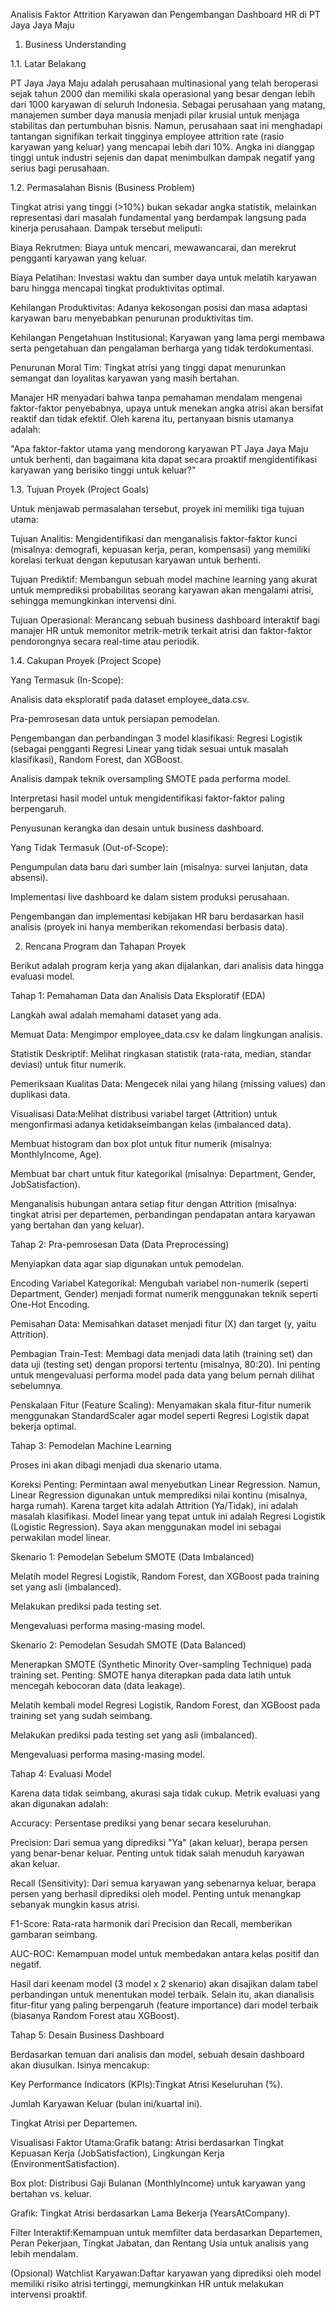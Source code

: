 Analisis Faktor Attrition Karyawan dan Pengembangan Dashboard HR di PT Jaya Jaya Maju

1. Business Understanding

1.1. Latar Belakang

PT Jaya Jaya Maju adalah perusahaan multinasional yang telah beroperasi sejak tahun 2000 dan memiliki skala operasional yang besar dengan lebih dari 1000 karyawan di seluruh Indonesia. Sebagai perusahaan yang matang, manajemen sumber daya manusia menjadi pilar krusial untuk menjaga stabilitas dan pertumbuhan bisnis. Namun, perusahaan saat ini menghadapi tantangan signifikan terkait tingginya employee attrition rate (rasio karyawan yang keluar) yang mencapai lebih dari 10%. Angka ini dianggap tinggi untuk industri sejenis dan dapat menimbulkan dampak negatif yang serius bagi perusahaan.



1.2. Permasalahan Bisnis (Business Problem)

Tingkat atrisi yang tinggi (>10%) bukan sekadar angka statistik, melainkan representasi dari masalah fundamental yang berdampak langsung pada kinerja perusahaan. Dampak tersebut meliputi:



Biaya Rekrutmen: Biaya untuk mencari, mewawancarai, dan merekrut pengganti karyawan yang keluar.

Biaya Pelatihan: Investasi waktu dan sumber daya untuk melatih karyawan baru hingga mencapai tingkat produktivitas optimal.

Kehilangan Produktivitas: Adanya kekosongan posisi dan masa adaptasi karyawan baru menyebabkan penurunan produktivitas tim.

Kehilangan Pengetahuan Institusional: Karyawan yang lama pergi membawa serta pengetahuan dan pengalaman berharga yang tidak terdokumentasi.

Penurunan Moral Tim: Tingkat atrisi yang tinggi dapat menurunkan semangat dan loyalitas karyawan yang masih bertahan.

Manajer HR menyadari bahwa tanpa pemahaman mendalam mengenai faktor-faktor penyebabnya, upaya untuk menekan angka atrisi akan bersifat reaktif dan tidak efektif. Oleh karena itu, pertanyaan bisnis utamanya adalah:



"Apa faktor-faktor utama yang mendorong karyawan PT Jaya Jaya Maju untuk berhenti, dan bagaimana kita dapat secara proaktif mengidentifikasi karyawan yang berisiko tinggi untuk keluar?"

1.3. Tujuan Proyek (Project Goals)

Untuk menjawab permasalahan tersebut, proyek ini memiliki tiga tujuan utama:



Tujuan Analitis: Mengidentifikasi dan menganalisis faktor-faktor kunci (misalnya: demografi, kepuasan kerja, peran, kompensasi) yang memiliki korelasi terkuat dengan keputusan karyawan untuk berhenti.

Tujuan Prediktif: Membangun sebuah model machine learning yang akurat untuk memprediksi probabilitas seorang karyawan akan mengalami atrisi, sehingga memungkinkan intervensi dini.

Tujuan Operasional: Merancang sebuah business dashboard interaktif bagi manajer HR untuk memonitor metrik-metrik terkait atrisi dan faktor-faktor pendorongnya secara real-time atau periodik.

1.4. Cakupan Proyek (Project Scope)

Yang Termasuk (In-Scope):

Analisis data eksploratif pada dataset employee_data.csv.

Pra-pemrosesan data untuk persiapan pemodelan.

Pengembangan dan perbandingan 3 model klasifikasi: Regresi Logistik (sebagai pengganti Regresi Linear yang tidak sesuai untuk masalah klasifikasi), Random Forest, dan XGBoost.

Analisis dampak teknik oversampling SMOTE pada performa model.

Interpretasi hasil model untuk mengidentifikasi faktor-faktor paling berpengaruh.

Penyusunan kerangka dan desain untuk business dashboard.

Yang Tidak Termasuk (Out-of-Scope):

Pengumpulan data baru dari sumber lain (misalnya: survei lanjutan, data absensi).

Implementasi live dashboard ke dalam sistem produksi perusahaan.

Pengembangan dan implementasi kebijakan HR baru berdasarkan hasil analisis (proyek ini hanya memberikan rekomendasi berbasis data).

2. Rencana Program dan Tahapan Proyek

Berikut adalah program kerja yang akan dijalankan, dari analisis data hingga evaluasi model.



Tahap 1: Pemahaman Data dan Analisis Data Eksploratif (EDA)

Langkah awal adalah memahami dataset yang ada.



Memuat Data: Mengimpor employee_data.csv ke dalam lingkungan analisis.

Statistik Deskriptif: Melihat ringkasan statistik (rata-rata, median, standar deviasi) untuk fitur numerik.

Pemeriksaan Kualitas Data: Mengecek nilai yang hilang (missing values) dan duplikasi data.

Visualisasi Data:Melihat distribusi variabel target (Attrition) untuk mengonfirmasi adanya ketidakseimbangan kelas (imbalanced data).

Membuat histogram dan box plot untuk fitur numerik (misalnya: MonthlyIncome, Age).

Membuat bar chart untuk fitur kategorikal (misalnya: Department, Gender, JobSatisfaction).

Menganalisis hubungan antara setiap fitur dengan Attrition (misalnya: tingkat atrisi per departemen, perbandingan pendapatan antara karyawan yang bertahan dan yang keluar).

Tahap 2: Pra-pemrosesan Data (Data Preprocessing)

Menyiapkan data agar siap digunakan untuk pemodelan.



Encoding Variabel Kategorikal: Mengubah variabel non-numerik (seperti Department, Gender) menjadi format numerik menggunakan teknik seperti One-Hot Encoding.

Pemisahan Data: Memisahkan dataset menjadi fitur (X) dan target (y, yaitu Attrition).

Pembagian Train-Test: Membagi data menjadi data latih (training set) dan data uji (testing set) dengan proporsi tertentu (misalnya, 80:20). Ini penting untuk mengevaluasi performa model pada data yang belum pernah dilihat sebelumnya.

Penskalaan Fitur (Feature Scaling): Menyamakan skala fitur-fitur numerik menggunakan StandardScaler agar model seperti Regresi Logistik dapat bekerja optimal.

Tahap 3: Pemodelan Machine Learning

Proses ini akan dibagi menjadi dua skenario utama.

Koreksi Penting: Permintaan awal menyebutkan Linear Regression. Namun, Linear Regression digunakan untuk memprediksi nilai kontinu (misalnya, harga rumah). Karena target kita adalah Attrition (Ya/Tidak), ini adalah masalah klasifikasi. Model linear yang tepat untuk ini adalah Regresi Logistik (Logistic Regression). Saya akan menggunakan model ini sebagai perwakilan model linear.



Skenario 1: Pemodelan Sebelum SMOTE (Data Imbalanced)

Melatih model Regresi Logistik, Random Forest, dan XGBoost pada training set yang asli (imbalanced).

Melakukan prediksi pada testing set.

Mengevaluasi performa masing-masing model.

Skenario 2: Pemodelan Sesudah SMOTE (Data Balanced)

Menerapkan SMOTE (Synthetic Minority Over-sampling Technique) pada training set. Penting: SMOTE hanya diterapkan pada data latih untuk mencegah kebocoran data (data leakage).

Melatih kembali model Regresi Logistik, Random Forest, dan XGBoost pada training set yang sudah seimbang.

Melakukan prediksi pada testing set yang asli (imbalanced).

Mengevaluasi performa masing-masing model.

Tahap 4: Evaluasi Model

Karena data tidak seimbang, akurasi saja tidak cukup. Metrik evaluasi yang akan digunakan adalah:



Accuracy: Persentase prediksi yang benar secara keseluruhan.

Precision: Dari semua yang diprediksi "Ya" (akan keluar), berapa persen yang benar-benar keluar. Penting untuk tidak salah menuduh karyawan akan keluar.

Recall (Sensitivity): Dari semua karyawan yang sebenarnya keluar, berapa persen yang berhasil diprediksi oleh model. Penting untuk menangkap sebanyak mungkin kasus atrisi.

F1-Score: Rata-rata harmonik dari Precision dan Recall, memberikan gambaran seimbang.

AUC-ROC: Kemampuan model untuk membedakan antara kelas positif dan negatif.

Hasil dari keenam model (3 model x 2 skenario) akan disajikan dalam tabel perbandingan untuk menentukan model terbaik. Selain itu, akan dianalisis fitur-fitur yang paling berpengaruh (feature importance) dari model terbaik (biasanya Random Forest atau XGBoost).



Tahap 5: Desain Business Dashboard

Berdasarkan temuan dari analisis dan model, sebuah desain dashboard akan diusulkan. Isinya mencakup:



Key Performance Indicators (KPIs):Tingkat Atrisi Keseluruhan (%).

Jumlah Karyawan Keluar (bulan ini/kuartal ini).

Tingkat Atrisi per Departemen.

Visualisasi Faktor Utama:Grafik batang: Atrisi berdasarkan Tingkat Kepuasan Kerja (JobSatisfaction), Lingkungan Kerja (EnvironmentSatisfaction).

Box plot: Distribusi Gaji Bulanan (MonthlyIncome) untuk karyawan yang bertahan vs. keluar.

Grafik: Tingkat Atrisi berdasarkan Lama Bekerja (YearsAtCompany).

Filter Interaktif:Kemampuan untuk memfilter data berdasarkan Departemen, Peran Pekerjaan, Tingkat Jabatan, dan Rentang Usia untuk analisis yang lebih mendalam.

(Opsional) Watchlist Karyawan:Daftar karyawan yang diprediksi oleh model memiliki risiko atrisi tertinggi, memungkinkan HR untuk melakukan intervensi proaktif.

